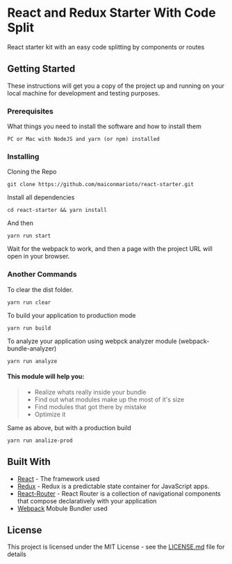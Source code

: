 # React and Redux Starter With Code Split

React starter kit with an easy code splitting by components or routes

## Getting Started

These instructions will get you a copy of the project up and running on your local machine for development and testing purposes. 

### Prerequisites

What things you need to install the software and how to install them

```
PC or Mac with NodeJS and yarn (or npm) installed
```

### Installing

Cloning the Repo
```
git clone https://github.com/maiconmarioto/react-starter.git
```

Install all dependencies
```
cd react-starter && yarn install
```

And then 
```
yarn run start
```

Wait for the webpack to work, and then a page with the project URL will open in your browser.

### Another Commands

To clear the dist folder.
```
yarn run clear
```
To build your application to production mode
```
yarn run build
```
To analyze your application using webpck analyzer module (webpack-bundle-analyzer)
```
yarn run analyze 
```
#### This module will help you:
>   - Realize whats really inside your bundle
>   - Find out what modules make up the most of it's size
>   - Find modules that got there by mistake
>   - Optimize it

Same as above, but with a production build
```
yarn run analize-prod
```
## Built With

* [React](https://facebook.github.io/react/) - The framework used
* [Redux](http://redux.js.org/) - Redux is a predictable state container for JavaScript apps.
* [React-Router](https://reacttraining.com/react-router/) - React Router is a collection of navigational components that compose declaratively with your application
* [Webpack](https://webpack.github.io/) Mobule Bundler used

## License
This project is licensed under the MIT License - see the [LICENSE.md](LICENSE.md) file for details


